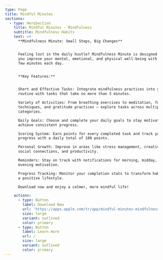 ```yaml
---
type: Page
title: Mindful Minutes
sections:
  - type: HeroSection
    title: Mindful Minutes - Mindfulness
    subtitle: Mindfulness Habits
    text: >+
      **Mindfulness Minute: Small Steps, Big Changes**


      Feeling lost in the daily hustle? Mindfulness Minute is designed to help
      you improve your mental, emotional, and physical well-being with just a
      few minutes each day.


      **Key Features:**


      Short and Effective Tasks: Integrate mindfulness practices into your daily
      routine with tasks that take no more than 5 minutes.

      Variety of Activities: From breathing exercises to meditation, focus
      techniques, and gratitude practices – explore tasks across multiple
      categories.

      Daily Goals: Choose and complete your daily goals to stay motivated and
      achieve consistent progress.

      Scoring System: Earn points for every completed task and track your
      progress with a daily total of 100 points.

      Personal Growth: Improve in areas like stress management, creativity,
      social connections, and productivity.

      Reminders: Stay on track with notifications for morning, midday, and
      evening motivation.

      Progress Tracking: Monitor your completion stats to transform habits into
      a positive lifestyle.

      Download now and enjoy a calmer, more mindful life!

    actions:
      - type: Button
        label: Download Now
        url: 'https://apps.apple.com/tr/app/mindful-minutes-mindfulness/id6737522844'
        size: large
        variant: outlined
        color: primary
      - type: Button
        label: Learn more
        url: /
        size: large
        variant: outlined
        color: primary
---
```

